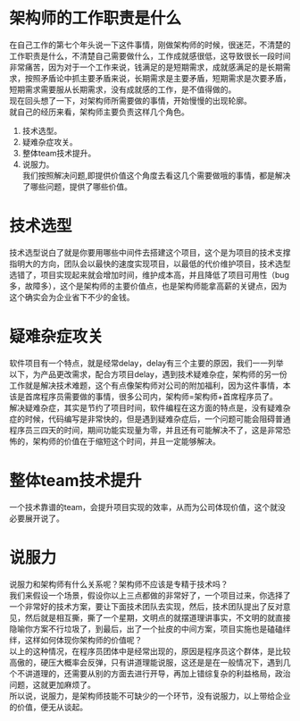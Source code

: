 # 架构师的工作职责是什么
  在自己工作的第七个年头说一下这件事情，刚做架构师的时候，很迷茫，不清楚的工作职责是什么，不清楚自己需要做什么，工作成就感很低，这导致很长一段时间非常痛苦，因为对于一个工作来说，钱满足的是短期需求，成就感满足的是长期需求，按照矛盾论中抓主要矛盾来说，长期需求是主要矛盾，短期需求是次要矛盾，短期需求需要服从长期需求，没有成就感的工作，是不值得做的。   
  现在回头想了一下，对架构师所需要做的事情，开始慢慢的出现轮廓。  
  就自己的经历来看，架构师主要负责这样几个角色。  
1. 技术选型。
2. 疑难杂症攻关。
3. 整体team技术提升。
4. 说服力。  
我们按照解决问题,即提供价值这个角度去看这几个需要做哦的事情，都是解决了哪些问题，提供了哪些价值。
# 技术选型
  技术选型说白了就是你要用哪些中间件去搭建这个项目，这个是为项目的技术支撑指明大的方向，团队会以最快的速度实现项目，以最低的代价维护项目，技术选型选错了，项目实现起来就会增加时间，维护成本高，并且降低了项目可用性（bug多，故障多），这个是架构师的主要价值点，也是架构师能拿高薪的关键点，因为这个确实会为企业省下不少的金钱。  
# 疑难杂症攻关
  软件项目有一个特点，就是经常delay，delay有三个主要的原因，我们一一列举以下，为产品更改需求，配合方项目delay，遇到技术疑难杂症，架构师的另一份工作就是解决技术难题，这个有点像架构师对公司的附加福利，因为这件事情，本该是首席程序员需要做的事情，很多公司内，架构师=架构师+首席程序员了。  
  解决疑难杂症，其实是节约了项目时间，软件编程在这方面的特点是，没有疑难杂症的时候，代码编写是非常快的，但是遇到疑难杂症后，一个问题可能会阻碍普通程序员三四天的时间，期间功能实现量为零，并且还有可能解决不了，这是非常恐怖的，架构师的价值在于缩短这个时间，并且一定能够解决。
# 整体team技术提升
  一个技术靠谱的team，会提升项目实现的效率，从而为公司体现价值，这个就没必要展开说了。
# 说服力
  说服力和架构师有什么关系呢？架构师不应该是专精于技术吗？  
  我们来假设一个场景，假设你以上三点都做的非常好了，一个项目过来，你选择了一个非常好的技术方案，要让下面技术团队去实现，然后，技术团队提出了反对意见，然后就是相互撕，撕了一个星期，文明点的就摆道理讲事实，不文明的就直接隐喻你方案不行垃圾了，到最后，出了一个扯皮的中间方案，项目实施也是磕磕绊绊，这样如何体现你架构师的价值呢？    
  以上的这种情况，在程序员团体中是经常出现的，原因是程序员这个群体，是比较高傲的，硬压大概率会反弹，只有讲道理能说服，这还是是在一般情况下，遇到几个不讲道理的，还需要从别的方面去进行开导，再加上错综复杂的利益格局，政治问题，这就更加麻烦了。    
  所以说，说服力，是架构师技能不可缺少的一个环节，没有说服力，以上带给企业的价值，便无从谈起。